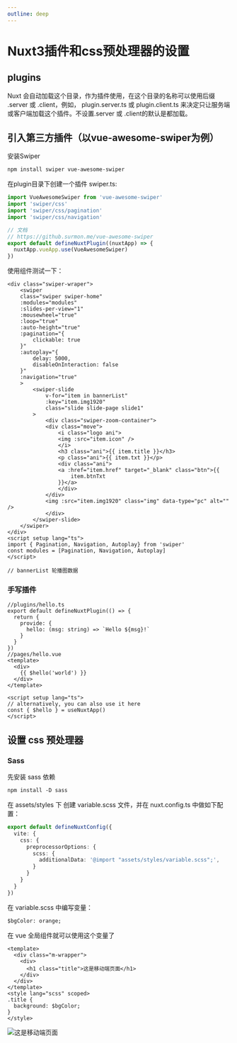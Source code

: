 ```yaml
---
outline: deep
---
```


# Nuxt3插件和css预处理器的设置
## plugins
Nuxt 会自动加载这个目录，作为插件使用，在这个目录的名称可以使用后缀 .server 或 .client，例如， plugin.server.ts 或 plugin.client.ts 来决定只让服务端或客户端加载这个插件。不设置.server 或 .client的默认是都加载。
## 引入第三方插件（以vue-awesome-swiper为例）
安装Swiper
```md
npm install swiper vue-awesome-swiper
```
在plugin目录下创建一个插件 swiper.ts:
```ts
import VueAwesomeSwiper from 'vue-awesome-swiper'
import 'swiper/css'
import 'swiper/css/pagination'
import 'swiper/css/navigation'

// 文档
// https://github.surmon.me/vue-awesome-swiper
export default defineNuxtPlugin((nuxtApp) => {
  nuxtApp.vueApp.use(VueAwesomeSwiper)
})
```
使用组件测试一下：
```vue
<div class="swiper-wraper">
    <swiper
    class="swiper swiper-home"
    :modules="modules"
    :slides-per-view="1"
    :mousewheel="true"
    :loop="true"
    :auto-height="true"
    :pagination="{
        clickable: true
    }"
    :autoplay="{
        delay: 5000,
        disableOnInteraction: false
    }"
    :navigation="true"
    >
        <swiper-slide
            v-for="item in bannerList"
            :key="item.img1920"
            class="slide slide-page slide1"
        >
            <div class="swiper-zoom-container">
            <div class="move">
                <i class="logo ani">
                <img :src="item.icon" />
                </i>
                <h3 class="ani">{{ item.title }}</h3>
                <p class="ani">{{ item.txt }}</p>
                <div class="ani">
                <a :href="item.href" target="_blank" class="btn">{{
                    item.btnTxt
                }}</a>
                </div>
            </div>
            <img :src="item.img1920" class="img" data-type="pc" alt="" />
            </div>
        </swiper-slide>
    </swiper>
</div>
<script setup lang="ts">
import { Pagination, Navigation, Autoplay} from 'swiper'
const modules = [Pagination, Navigation, Autoplay]
</script>

// bannerList 轮播图数据
```
### 手写插件
```vue
//plugins/hello.ts
export default defineNuxtPlugin(() => {
  return {
    provide: {
      hello: (msg: string) => `Hello ${msg}!`
    }
  }
})
//pages/hello.vue
<template>
  <div>
    {{ $hello('world') }}
  </div>
</template>

<script setup lang="ts">
// alternatively, you can also use it here
const { $hello } = useNuxtApp()
</script>
```

## 设置 css 预处理器
### Sass
先安装 sass 依赖
```md
npm install -D sass
```
在 assets/styles 下 创建 variable.scss 文件，并在 nuxt.config.ts 中做如下配置：
```ts
export default defineNuxtConfig({
  vite: {
    css: {
      preprocessorOptions: {
        scss: {
          additionalData: '@import "assets/styles/variable.scss";',
        }
      }
    }
  }
})
```
在 variable.scss 中编写变量：
```md
$bgColor: orange;
```
在 vue 全局组件就可以使用这个变量了
```vue
<template>
  <div class="m-wrapper">
    <div>
      <h1 class="title">这是移动端页面</h1>
    </div>
  </div>
</template>
<style lang="scss" scoped>
.title {
  background: $bgColor;
}
</style>
```
![这是移动端页面](https://ossstatic.leiting.com/web/common/docs/images/ism.png)